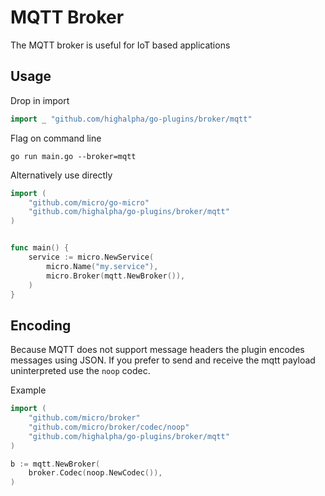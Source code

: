 # MQTT Broker

The MQTT broker is useful for IoT based applications

## Usage

Drop in import

```go
import _ "github.com/highalpha/go-plugins/broker/mqtt"
```

Flag on command line

```shell
go run main.go --broker=mqtt
```

Alternatively use directly

```go
import (
	"github.com/micro/go-micro"
	"github.com/highalpha/go-plugins/broker/mqtt"
)


func main() {
	service := micro.NewService(
		micro.Name("my.service"),
		micro.Broker(mqtt.NewBroker()),
	)
}
```

## Encoding

Because MQTT does not support message headers the plugin encodes messages using JSON. 
If you prefer to send and receive the mqtt payload uninterpreted use the `noop` codec.

Example

```go
import (
    "github.com/micro/broker"
    "github.com/micro/broker/codec/noop"
    "github.com/highalpha/go-plugins/broker/mqtt"
)

b := mqtt.NewBroker(
    broker.Codec(noop.NewCodec()),
)
```
